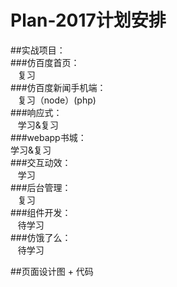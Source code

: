 # Plan-2017计划安排<br>
##实战项目：<br>
###仿百度首页：<br>
    复习<br>
###仿百度新闻手机端：<br>
    复习（node）(php)<br>
###响应式：<br>
    学习&复习<br>
###webapp书城：<br>
    学习&复习<br>
###交互动效：<br>
    学习<br>
###后台管理：<br>
    复习<br>
###组件开发：<br>
    待学习<br>
###仿饿了么：<br>
    待学习<br>
    
##页面设计图 + 代码
